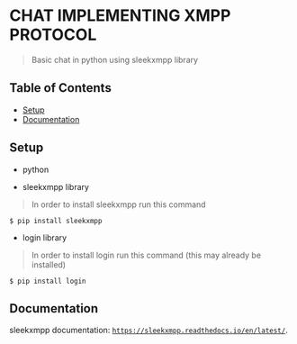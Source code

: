 # CHAT IMPLEMENTING XMPP PROTOCOL
> Basic chat in python using sleekxmpp library

## Table of Contents

- [Setup](#setup)
- [Documentation](#documentation)

## Setup

- python

- sleekxmpp library
> In order to install sleekxmpp run this command
```shell
$ pip install sleekxmpp
```

- login library
> In order to install login run this command (this may already be installed)
```shell
$ pip install login
```

## Documentation

sleekxmpp documentation: <a href="https://sleekxmpp.readthedocs.io/en/latest/" target="_blank">`https://sleekxmpp.readthedocs.io/en/latest/`</a>.